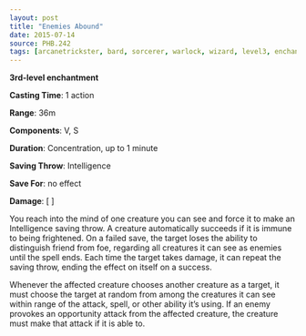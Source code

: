 ```yaml
---
layout: post
title: "Enemies Abound"
date: 2015-07-14
source: PHB.242
tags: [arcanetrickster, bard, sorcerer, warlock, wizard, level3, enchantment]
---
```


**3rd-level enchantment**

**Casting Time**: 1 action

**Range**: 36m

**Components**: V, S

**Duration**: Concentration, up to 1 minute

**Saving Throw**: Intelligence

**Save For**: no effect

**Damage**: [ ]

You reach into the mind of one creature you can see and force it to make an Intelligence saving throw. A creature automatically succeeds if it is immune to being frightened. On a failed save, the target loses the ability to distinguish friend from foe, regarding all creatures it can see as enemies until the spell ends. Each time the target takes damage, it can repeat the saving throw, ending the effect on itself on a success.

Whenever the affected creature chooses another creature as a target, it must choose the target at random from among the creatures it can see within range of the attack, spell, or other ability it’s using. If an enemy provokes an opportunity attack from the affected creature, the creature must make that attack if it is able to.
